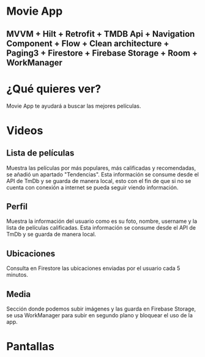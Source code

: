 # Movie App

## MVVM + Hilt + Retrofit + TMDB Api + Navigation Component + Flow + Clean architecture + Paging3 + Firestore + Firebase Storage + Room + WorkManager

# ¿Qué quieres ver?

Movie App te ayudará a buscar las mejores películas.

# Videos
## Lista de películas
Muestra las películas por más populares, más calificadas y recomendadas, se añadió un apartado "Tendencias". Esta información se consume desde el API de TmDb y se guarda de manera local, esto con el fin de que si no se cuenta con conexión a internet se pueda seguir viendo información.

## Perfil
Muestra la información del usuario como es su foto, nombre, username y la lista de películas calificadas. Esta información se consume desde el API de TmDb y se guarda de manera local.

## Ubicaciones
Consulta en Firestore las ubicaciones enviadas por el usuario cada 5 minutos.

## Media
Sección donde podemos subir imágenes y las guarda en Firebase Storage, se usa WorkManager para subir en segundo plano y bloquear el uso de la app.

# Pantallas







